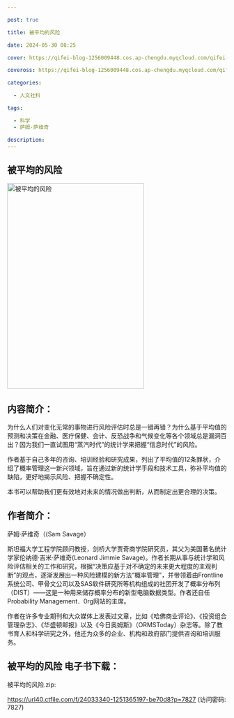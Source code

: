 ```yaml
---

post: true

title: 被平均的风险

date: 2024-05-30 08:25

cover: https://qifei-blog-1256009448.cos.ap-chengdu.myqcloud.com/qifei-blog/64e07d94661c6c8e54fd95de.jpg

coveross: https://qifei-blog-1256009448.cos.ap-chengdu.myqcloud.com/qifei-blog/64e07d94661c6c8e54fd95de.jpg

categories:

  - 人文社科

tags:

  - 科学
  - 萨姆·萨维奇

description:
---
```


## 被平均的风险
<img alt="被平均的风险 " class="aligncenter loaded" data-was-processed="true" decoding="async" fetchpriority="high" height="471" src="https://qifei-blog-1256009448.cos.ap-chengdu.myqcloud.com/qifei-blog/64e07d94661c6c8e54fd95de.jpg " style="cursor: zoom-in;" width="314"/>

## 内容简介：

为什么人们对变化无常的事物进行风险评估时总是一错再错？为什么基于平均值的预测和决策在金融、医疗保健、会计、反恐战争和气候变化等各个领域总是漏洞百出？因为我们一直试图用“蒸汽时代”的统计学来把握“信息时代”的风险。

作者基于自己多年的咨询、培训经验和研究成果，列出了平均值的12条罪状，介绍了概率管理这一新兴领域，旨在通过新的统计学手段和技术工具，弥补平均值的缺陷，更好地揭示风险、把握不确定性。

本书可以帮助我们更有效地对未来的情况做出判断，从而制定出更合理的决策。

## 作者简介：

萨姆·萨维奇（(Sam Savage）

斯坦福大学工程学院顾问教授，剑桥大学贾奇商学院研究员，其父为美国著名统计学家伦纳德·吉米·萨维奇(Leonard Jimmie Savage)。作者长期从事与统计学和风险评估相关的工作和研究，根据“决策应基于对不确定的未来更大程度的主观判断”的观点，逐渐发展出一种风险建模的新方法“概率管理”，并带领着由Frontline系统公司、甲骨文公司以及SAS软件研究所等机构组成的社团开发了概率分布列（DIST）——这是一种用来储存概率分布的新型电脑数据类型。作者还自任Probability Management．0rg网站的主席。

作者在许多专业期刊和大众媒体上发表过文章，比如《哈佛商业评论》、《投资组合管理杂志》、《华盛顿邮报》以及《今日奥姆斯》（ORMSToday）杂志等。除了教书育人和科学研究之外，他还为众多的企业、机构和政府部门提供咨询和培训服务。

## 被平均的风险 电子书下载：

被平均的风险.zip: 

https://url40.ctfile.com/f/24033340-1251365197-be70d8?p=7827 (访问密码: 7827)
